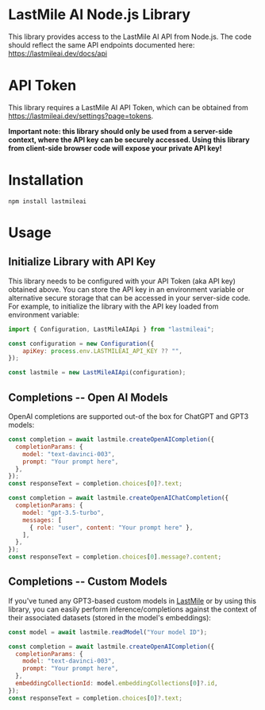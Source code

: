 # LastMile AI Node.js Library

This library provides access to the LastMile AI API from Node.js. The code should reflect the same API endpoints documented here: https://lastmileai.dev/docs/api

# API Token
This library requires a LastMile AI API Token, which can be obtained from https://lastmileai.dev/settings?page=tokens.

**Important note: this library should only be used from a server-side context, where the API key can be securely accessed. Using this library from client-side browser code will expose your private API key!**

# Installation

```shell
npm install lastmileai
```

# Usage

## Initialize Library with API Key
This library needs to be configured with your API Token (aka API key) obtained above. You can store the API key in an environment variable or alternative secure storage that can be accessed in your server-side code. For example, to initialize the library with the API key loaded from environment variable:

```javascript
import { Configuration, LastMileAIApi } from "lastmileai";

const configuration = new Configuration({
    apiKey: process.env.LASTMILEAI_API_KEY ?? "",
});

const lastmile = new LastMileAIApi(configuration);
```

## Completions -- Open AI Models
OpenAI completions are supported out-of the box for ChatGPT and GPT3 models:

```javascript
const completion = await lastmile.createOpenAICompletion({
  completionParams: {
    model: "text-davinci-003",
    prompt: "Your prompt here",
  },
});
const responseText = completion.choices[0]?.text;
```

```javascript
const completion = await lastmile.createOpenAIChatCompletion({
  completionParams: {
    model: "gpt-3.5-turbo",
    messages: [
      { role: "user", content: "Your prompt here" },
    ],
  },
});
const responseText = completion.choices[0].message?.content;
```


## Completions -- Custom Models
If you've tuned any GPT3-based custom models in [LastMile](https://lastmileai.dev/models) or by using this library, you can easily perform inference/completions against the context of their associated datasets (stored in the model's embeddings):

```javascript
const model = await lastmile.readModel("Your model ID");

const completion = await lastmile.createOpenAICompletion({
  completionParams: {
    model: "text-davinci-003",
    prompt: "Your prompt here",
  },
  embeddingCollectionId: model.embeddingCollections[0]?.id,
});
const responseText = completion.choices[0]?.text;


